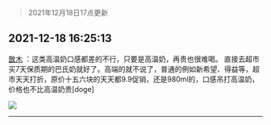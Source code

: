 > 2021年12月18日17点更新
<link rel="stylesheet" href="https://cdn.jsdelivr.net/gh/taotie6/sampleJSON@main/css/photo_show.css">
<meta name="referrer" content="no-referrer" />


 ## 2021-12-18 16:25:13 

 [㪚木](https://www.coolapk.com/feed/32209897?shareKey=ZTAwODBjMjljNmExNjFiZGEyNTk~) ：这类高温奶口感都差的不行，只要是高温奶，再贵也很难喝。
直接去超市买7天保质期的巴氏奶就好了。高端的就不说了，普通的例如新希望、得益等，超市天天打折，原价十五六块的天天都9.9促销，还是980ml的，口感吊打高温奶，价格也不比高温奶贵[doge] 

<div class="album">
<img class="img-item" src="http://image.coolapk.com/feed/2019/0708/10/1081091_7714563f_1652_1767@320x240.gif" />
</div>

 ------- 

